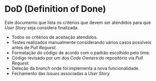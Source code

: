 # DoD (Definition of Done)

Este documento que lista os critérios que devem ser atendidos para que *User Story* seja considera finalizada.

- Todos os critérios de aceitação atendidos.
- Testes realizados manualmente considerando vários casos possíveis antes de *Pull Request.*
- Formatação do código de acordo com o padrão escolhido pelo time.
- Código revisado por um dos *Code Owners*  do repositório via *Pull Request.*
- Deleção da *branch* onde foi implementa a nova funcionalidade.
- Fechamento das *Issues* associadas a *User Story.*